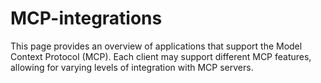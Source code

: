 # MCP-integrations
This page provides an overview of applications that support the Model Context Protocol (MCP). Each client may support different MCP features, allowing for varying levels of integration with MCP servers.
